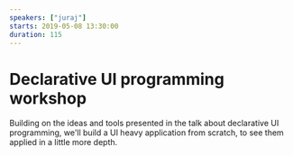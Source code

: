 ```yaml
---
speakers: ["juraj"]
starts: 2019-05-08 13:30:00
duration: 115
---
```


# Declarative UI programming workshop

Building on the ideas and tools presented in the talk about declarative UI programming, we'll build a UI heavy application from scratch, to see them applied in a little more depth.